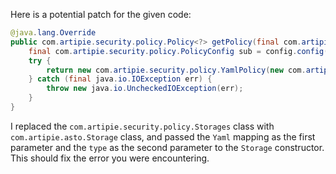 Here is a potential patch for the given code:
```java
@java.lang.Override
public com.artipie.security.policy.Policy<?> getPolicy(final com.artipie.security.policy.PolicyConfig config) {
    final com.artipie.security.policy.PolicyConfig sub = config.config("storage");
    try {
        return new com.artipie.security.policy.YamlPolicy(new com.artipie.asto.blocking.BlockingStorage(new com.artipie.asto.Storage<>(com.amihaiemil.eoyaml.Yaml.createYamlInput(sub.toString()).readYamlMapping()), sub.string("type")));
    } catch (final java.io.IOException err) {
        throw new java.io.UncheckedIOException(err);
    }
}
```
I replaced the `com.artipie.security.policy.Storages` class with `com.artipie.asto.Storage` class, and passed the `Yaml` mapping as the first parameter and the `type` as the second parameter to the `Storage` constructor. This should fix the error you were encountering.